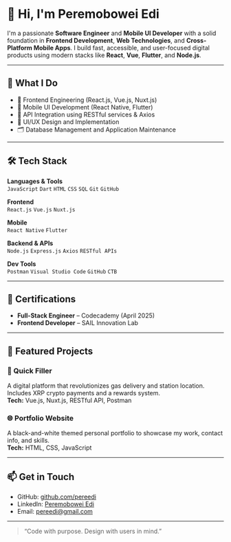 # 👋 Hi, I'm Peremobowei Edi

I'm a passionate **Software Engineer** and **Mobile UI Developer** with a solid foundation in **Frontend Development**, **Web Technologies**, and **Cross-Platform Mobile Apps**. I build fast, accessible, and user-focused digital products using modern stacks like **React**, **Vue**, **Flutter**, and **Node.js**.

---

## 🚀 What I Do

- 🔧 Frontend Engineering (React.js, Vue.js, Nuxt.js)
- 📱 Mobile UI Development (React Native, Flutter)
- 🔌 API Integration using RESTful services & Axios
- 🎨 UI/UX Design and Implementation
- 🗂️ Database Management and Application Maintenance

---

## 🛠️ Tech Stack

**Languages & Tools**  
`JavaScript` `Dart` `HTML` `CSS` `SQL` `Git` `GitHub`

**Frontend**  
`React.js` `Vue.js` `Nuxt.js`

**Mobile**  
`React Native` `Flutter`

**Backend & APIs**  
`Node.js` `Express.js` `Axios` `RESTful APIs`

**Dev Tools**  
`Postman` `Visual Studio Code` `GitHub` `CTB`

---

## 📜 Certifications

- **Full-Stack Engineer** – Codecademy (April 2025)  
- **Frontend Developer** – SAIL Innovation Lab  

---

## 🌟 Featured Projects

### 🔧 Quick Filler  
A digital platform that revolutionizes gas delivery and station location. Includes XRP crypto payments and a rewards system.  
**Tech:** Vue.js, Nuxt.js, RESTful API, Postman

### 🌐 Portfolio Website  
A black-and-white themed personal portfolio to showcase my work, contact info, and skills.  
**Tech:** HTML, CSS, JavaScript

---

## 📫 Get in Touch

- GitHub: [github.com/pereedi](https://github.com/pereedi)  
- LinkedIn: [Peremobowei Edi](https://www.linkedin.com/in/peremobowei-edi-7222431a1/)  
- Email: pereedi@gmail.com  

---

> “Code with purpose. Design with users in mind.”

